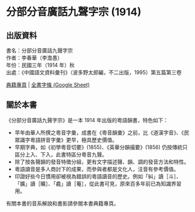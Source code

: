 分部分音廣話九聲字宗 (1914)
===========================

出版資料
--------
書名：分部分音廣話九聲字宗 <br>
作者：李春華（李澹愚）<br>
年份：民國三年（1914 年）秋 <br>
出處：《中國語文資料彙刊》（波多野太郎編，不二出版，1995）第五篇第三卷 <br>

[典籍專頁](https://lee1914.jyut.net) | [全書字條 (Google Sheet)](https://goo.gl/yMK34f)

關於本書
--------
《分部分音廣話九聲字宗》是一本 1914 年出版的粵語韻書，特色如下：

* 早年由華人所撰之粵音字彙，成書在《粵音韻彙》之前，比《道漢字音》、《民眾識字粵語拼音字彙》更早，極具歷史價值。
* 早期字典，如《初學粵音切要》(1855)、《英華分韻撮要》(1856) 仍按傳統只區分上入、下入，此書特區分粵音九聲。
* 除了按各聲韻的發音特徵分組，更有文字描述聲、韻、調的發音方法和特性。
* 粵語讀音是多人商討下的成果，而參與者都是文化人，注音有參考價值。
* 印證好些今日慣用卻被視為錯誤的粵語讀音的歷史。例如「糾」讀［斗］、「擴」讀［曠］、「龕」讀［菴］，從此書可見，原來百多年前已為知識界習用。

有關本書的音系解說和書影請參閱本書典籍專頁。